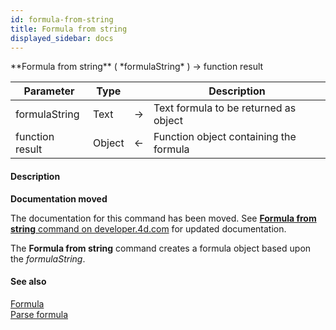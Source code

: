 ```yaml
---
id: formula-from-string
title: Formula from string
displayed_sidebar: docs
---
```


<!--REF #_command_.Formula from string.Syntax-->**Formula from string** ( *formulaString* ) -> function result<!-- END REF-->
<!--REF #_command_.Formula from string.Params-->
| Parameter | Type |  | Description |
| --- | --- | --- | --- |
| formulaString | Text | -> | Text formula to be returned as object |
| function result | Object | <- | Function object containing the formula |

<!-- END REF-->

#### Description 



**Documentation moved**

The documentation for this command has been moved. See [**Formula from string** command on developer.4d.com](https://developer.4d.com/docs/API/FunctionClass#formula-from-string) for updated documentation.

The **Formula from string** command creates a formula object based upon the *formulaString*. 

#### See also 

[Formula](formula.md)  
[Parse formula](parse-formula.md)  